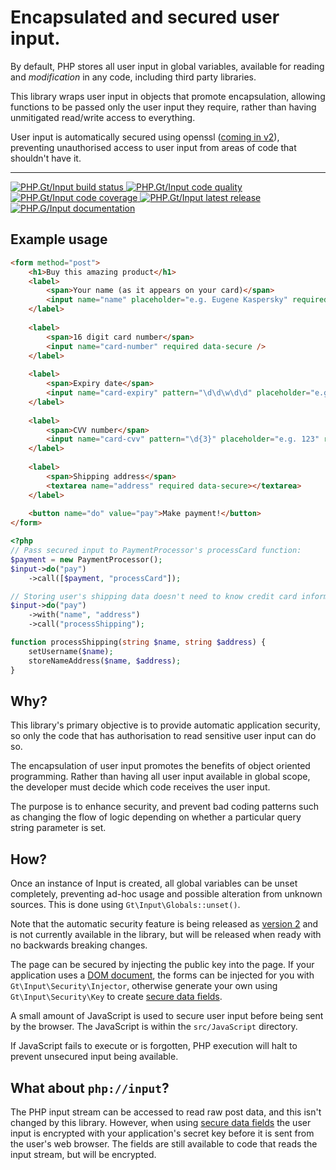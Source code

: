 Encapsulated and secured user input.
====================================

By default, PHP stores all user input in global variables, available for reading and _modification_ in any code, including third party libraries.

This library wraps user input in objects that promote encapsulation, allowing functions to be
passed only the user input they require, rather than having unmitigated read/write access to everything.

User input is automatically secured using openssl ([coming in v2][v2]), preventing unauthorised access to user input from areas of code that shouldn't have it.

***

<a href="https://circleci.com/gh/phpgt/input" target="_blank">
	<img src="https://badge.status.php.gt/input-build.svg" alt="PHP.Gt/Input build status" />
</a>
<a href="https://scrutinizer-ci.com/g/phpgt/input" target="_blank">
	<img src="https://badge.status.php.gt/input-quality.svg" alt="PHP.Gt/Input code quality" />
</a>
<a href="https://scrutinizer-ci.com/g/phpgt/input" target="_blank">
	<img src="https://badge.status.php.gt/input-coverage.svg" alt="PHP.Gt/Input code coverage" />
</a>
<a href="https://packagist.org/packages/phpgt/input" target="_blank">
	<img src="https://badge.status.php.gt/input-version.svg" alt="PHP.Gt/Input latest release" />
</a>
<a href="http://www.php.gt/input" target="_blank">
	<img src="https://badge.status.php.gt/input-docs.svg" alt="PHP.G/Input documentation" />
</a>

Example usage
-------------

```html
<form method="post">
	<h1>Buy this amazing product</h1>
	<label>
		<span>Your name (as it appears on your card)</span>
		<input name="name" placeholder="e.g. Eugene Kaspersky" required />	
	</label>
	
	<label>
		<span>16 digit card number</span>
		<input name="card-number" required data-secure />
	</label>
	
	<label>
		<span>Expiry date</span>
		<input name="card-expiry" pattern="\d\d\w\d\d" placeholder="e.g. 10/24" required data-secure />
	</label>
	
	<label>
		<span>CVV number</span>
		<input name="card-cvv" pattern="\d{3}" placeholder="e.g. 123" required data-secure />
	</label>
	
	<label>
		<span>Shipping address</span>
		<textarea name="address" required data-secure></textarea>
	</label>
	
	<button name="do" value="pay">Make payment!</button>
</form>
```

```php
<?php
// Pass secured input to PaymentProcessor's processCard function:
$payment = new PaymentProcessor();
$input->do("pay")
	->call([$payment, "processCard"]);

// Storing user's shipping data doesn't need to know credit card information:
$input->do("pay")
	->with("name", "address")
	->call("processShipping");

function processShipping(string $name, string $address) {
	setUsername($name);
	storeNameAddress($name, $address);
}
```

Why?
----

This library's primary objective is to provide automatic application security, so only the code that has authorisation to read sensitive user input can do so. 

The encapsulation of user input promotes the benefits of object oriented programming. Rather than having all user input available in global scope, the developer must decide which code receives the user input.

The purpose is to enhance security, and prevent bad coding patterns such as changing the flow of logic depending on whether a particular query string parameter is set.

How?
----

Once an instance of Input is created, all global variables can be unset completely, preventing ad-hoc usage and possible alteration from unknown sources. This is done using `Gt\Input\Globals::unset()`.

Note that the automatic security feature is being released as [version 2][v2] and is not currently available in the library, but will be released when ready with no backwards breaking changes.

The page can be secured by injecting the public key into the page. If your application uses a [DOM document][dom], the forms can be injected for you with `Gt\Input\Security\Injector`, otherwise generate your own using `Gt\Input\Security\Key` to create [secure data fields][secure-data-fields].

A small amount of JavaScript is used to secure user input before being sent by the browser. The JavaScript is within the `src/JavaScript` directory.

If JavaScript fails to execute or is forgotten, PHP execution will halt to prevent unsecured input being available. 

What about `php://input`?
-------------------------

The PHP input stream can be accessed to read raw post data, and this isn't changed by this library. However, when using [secure data fields][secure-data-fields] the user input is encrypted with your application's secret key before it is sent from the user's web browser. The fields are still available to code that reads the input stream, but will be encrypted. 

[v2]: https://github.com/PhpGt/Input/issues?q=is%3Aopen+is%3Aissue+milestone%3Av2
[dom]: https://php.gt/dom
[secure-data-fields]: https://php.gt/input/security
